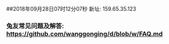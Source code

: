 ##2018年09月28日07时12分07秒 新址: 159.65.35.123
### 兔友常见问题及解答: https://github.com/wanggonging/d/blob/w/FAQ.md
